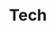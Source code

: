 ---
layout: list
title:  Tech
slug:   tech
description: >
  Here, I share what some technical skills I have learned in addition to some use cases, tutorials and technology-related updates.
menu: true
---